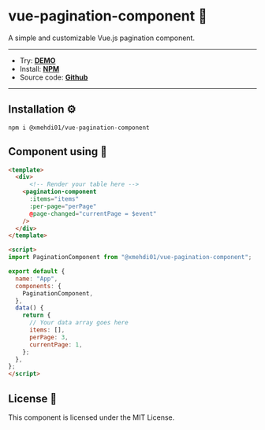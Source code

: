 vue-pagination-component 💫
========================
A simple and customizable Vue.js pagination component.

---
 - Try: [**DEMO**](https://xmehdi01.github.io/vue-pagination-component/) 
 - Install: [**NPM**](https://www.npmjs.com/package/@xmehdi01/vue-pagination-component)
 - Source code: [**Github**](https://github.com/xmehdi01/vue-pagination-component) 

---

Installation ⚙️
------------

`npm i @xmehdi01/vue-pagination-component`

Component using 🚀
-----
```html
<template>
  <div>
      <!-- Render your table here -->
    <pagination-component
      :items="items"
      :per-page="perPage"
      @page-changed="currentPage = $event"
    />
  </div>
</template>

<script>
import PaginationComponent from "@xmehdi01/vue-pagination-component";

export default {
  name: "App",
  components: {
    PaginationComponent,
  },
  data() {
    return {
      // Your data array goes here
      items: [],
      perPage: 3,
      currentPage: 1,
    };
  },
};
</script>
```

## License 📝
This component is licensed under the MIT License.